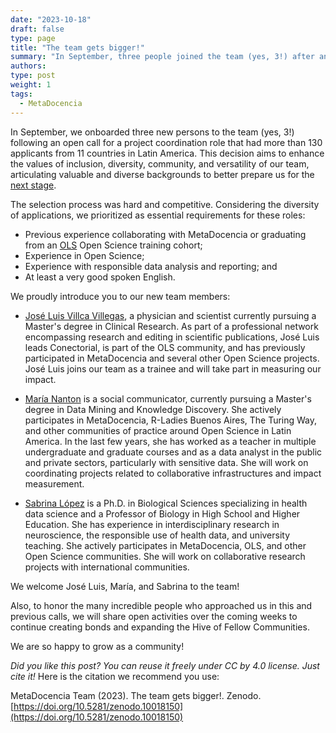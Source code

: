 ```yaml
---
date: "2023-10-18"
draft: false
type: page
title: "The team gets bigger!" 
summary: "In September, three people joined the team (yes, 3!) after an open call for a project coordinator."
authors: 
type: post
weight: 1
tags: 
  - MetaDocencia
---
```


In September, we onboarded three new persons to the team (yes, 3!) following an open call for a project coordination role that had more than 130 applicants from 11 countries in Latin America. This decision aims to enhance the values of inclusion, diversity, community, and versatility of our team, articulating valuable and diverse backgrounds to better prepare us for the [next stage](https://www.metadocencia.org/en/post/nasatops/).

The selection process was hard and competitive. Considering the diversity of applications, we prioritized as essential requirements for these roles:
- Previous experience collaborating with MetaDocencia or graduating from an [OLS](https://openlifesci.org/) Open Science training cohort;
- Experience in Open Science;
- Experience with responsible data analysis and reporting; and
- At least a very good spoken English.

We proudly introduce you to our new team members:

- [José Luis Villca Villegas](https://www.metadocencia.org/en/authors/jlvillca/), a physician and scientist currently pursuing a Master's degree in Clinical Research. As part of a professional network encompassing research and editing in scientific publications, José Luis leads Conectorial, is part of the OLS community, and has previously participated in MetaDocencia and several other Open Science projects. 
José Luis joins our team as a trainee and will take part in measuring our impact.

- [María Nanton](https://www.metadocencia.org/en/authors/mcnanton/) is a social communicator, currently pursuing a Master's degree in Data Mining and Knowledge Discovery. She actively participates in MetaDocencia, R-Ladies Buenos Aires, The Turing Way, and other communities of practice around Open Science in Latin America. In the last few years, she has worked as a teacher in multiple undergraduate and graduate courses and as a data analyst in the public and private sectors, particularly with sensitive data. She will work on coordinating projects related to collaborative infrastructures and impact measurement.

- [Sabrina López](https://www.metadocencia.org/en/authors/slopez/) is a Ph.D. in Biological Sciences specializing in health data science and a Professor of Biology in High School and Higher Education. She has experience in interdisciplinary research in neuroscience, the responsible use of health data, and university teaching. She actively participates in MetaDocencia, OLS, and other Open Science communities. She will work on collaborative research projects with international communities.

We welcome José Luis, María, and Sabrina to the team! 

Also, to honor the many incredible people who approached us in this and previous calls, we will share open activities over the coming weeks to continue creating bonds and expanding the Hive of Fellow Communities. 

We are so happy to grow as a community!


*Did you like this post? You can reuse it freely under CC by 4.0 license. Just cite it!*
Here is the citation we recommend you use: 

MetaDocencia Team (2023). The team gets bigger!. Zenodo. [https://doi.org/10.5281/zenodo.10018150](https://doi.org/10.5281/zenodo.10018150)
